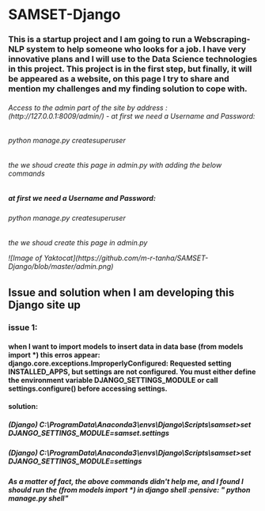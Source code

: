 # SAMSET-Django
<p> <h3> This is a startup project and I am going to run a Webscraping-NLP system to help someone who looks for a job. I have very innovative plans and I will use to the Data Science technologies in this project.
This project is in the first step, but finally, it will be appeared as a website, on this page I try to share and mention my challenges and my finding solution to cope with.

   <h6>Access to the admin part of the site by address : (http://127.0.0.1:8009/admin/)
  - at first we need a Username and Password:
      <h6> python manage.py createsuperuser
         <h6> the we shoud create this page in admin.py with adding the below commands
               <h5> at first we need a Username and Password:
      <h6> python manage.py createsuperuser
         <h6> the we shoud create this page in admin.py	
            </p>
![Image of Yaktocat](https://github.com/m-r-tanha/SAMSET-Django/blob/master/admin.png)


<h2> Issue and solution when I am developing this Django site up
   <p>
    <h3> issue 1: 
       <h4> when I want to import models to insert data in data base (from models import *) this erros appear:
    django.core.exceptions.ImproperlyConfigured: Requested setting INSTALLED_APPS, but settings are not configured. You must either define the environment variable DJANGO_SETTINGS_MODULE or call settings.configure() before accessing settings.
     <h4> solution: 
        <h5>(Django) C:\ProgramData\Anaconda3\envs\Django\Scripts\samset>set DJANGO_SETTINGS_MODULE=samset.settings
        <h5>(Django) C:\ProgramData\Anaconda3\envs\Django\Scripts\samset>set DJANGO_SETTINGS_MODULE=settings
           <h5> As a matter of fact, the above commands didn't help me, and I found I should run the (from models import *) in django shell
              	:pensive:    " python manage.py shell"
     </p>
